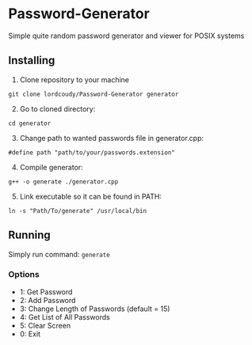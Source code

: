 # Password-Generator
Simple quite random password generator and viewer for POSIX systems

## Installing
1. Clone repository to your machine

`git clone lordcoudy/Password-Generator generator`

2. Go to cloned directory: 

`cd generator`

3. Change path to wanted passwords file in generator.cpp:

`#define path "path/to/your/passwords.extension"`

4. Compile generator: 

`g++ -o generate ./generator.cpp`

5. Link executable so it can be found in PATH: 

`ln -s "Path/To/generate" /usr/local/bin`

## Running
Simply run command: `generate`

### Options
- 1: Get Password
- 2: Add Password
- 3: Change Length of Passwords (default = 15)
- 4: Get List of All Passwords
- 5: Clear Screen
- 0: Exit
